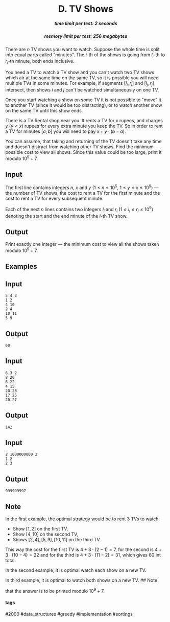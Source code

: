 <h1 style='text-align: center;'> D. TV Shows</h1>

<h5 style='text-align: center;'>time limit per test: 2 seconds</h5>
<h5 style='text-align: center;'>memory limit per test: 256 megabytes</h5>

There are $n$ TV shows you want to watch. Suppose the whole time is split into equal parts called "minutes". The $i$-th of the shows is going from $l_i$-th to $r_i$-th minute, both ends inclusive.

You need a TV to watch a TV show and you can't watch two TV shows which air at the same time on the same TV, so it is possible you will need multiple TVs in some minutes. For example, if segments $[l_i, r_i]$ and $[l_j, r_j]$ intersect, then shows $i$ and $j$ can't be watched simultaneously on one TV.

Once you start watching a show on some TV it is not possible to "move" it to another TV (since it would be too distracting), or to watch another show on the same TV until this show ends.

There is a TV Rental shop near you. It rents a TV for $x$ rupees, and charges $y$ ($y < x$) rupees for every extra minute you keep the TV. So in order to rent a TV for minutes $[a; b]$ you will need to pay $x + y \cdot (b - a)$. 

You can assume, that taking and returning of the TV doesn't take any time and doesn't distract from watching other TV shows. Find the minimum possible cost to view all shows. Since this value could be too large, print it modulo $10^9 + 7$.

## Input

The first line contains integers $n$, $x$ and $y$ ($1 \le n \le 10^5$, $1 \le y < x \le 10^9$) — the number of TV shows, the cost to rent a TV for the first minute and the cost to rent a TV for every subsequent minute.

Each of the next $n$ lines contains two integers $l_i$ and $r_i$ ($1 \le l_i \le r_i \le 10^9$) denoting the start and the end minute of the $i$-th TV show.

## Output

Print exactly one integer — the minimum cost to view all the shows taken modulo $10^9 + 7$.

## Examples

## Input


```
5 4 3  
1 2  
4 10  
2 4  
10 11  
5 9  

```
## Output


```
60
```
## Input


```
6 3 2  
8 20  
6 22  
4 15  
20 28  
17 25  
20 27  

```
## Output


```
142
```
## Input


```
2 1000000000 2  
1 2  
2 3  

```
## Output


```
999999997
```
## Note

In the first example, the optimal strategy would be to rent $3$ TVs to watch:

* Show $[1, 2]$ on the first TV,
* Show $[4, 10]$ on the second TV,
* Shows $[2, 4], [5, 9], [10, 11]$ on the third TV.

This way the cost for the first TV is $4 + 3 \cdot (2 - 1) = 7$, for the second is $4 + 3 \cdot (10 - 4) = 22$ and for the third is $4 + 3 \cdot (11 - 2) = 31$, which gives $60$ int total.

In the second example, it is optimal watch each show on a new TV.

In third example, it is optimal to watch both shows on a new TV. ## Note

 that the answer is to be printed modulo $10^9 + 7$.



#### tags 

#2000 #data_structures #greedy #implementation #sortings 